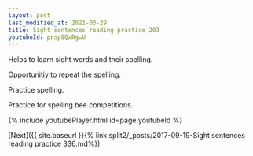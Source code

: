 ```yaml
---
layout: post
last_modified_at: 2021-03-29
title: Sight sentences reading practice 203
youtubeId: pnap8QxRgwU
---
```

 
 
Helps to learn sight words and their spelling.

Opportunitiy to repeat the spelling. 

Practice spelling. 
 
Practice for spelling bee competitions. 
 
{% include youtubePlayer.html id=page.youtubeId %}
 
 

[Next]({{ site.baseurl }}{% link  split2/_posts/2017-09-19-Sight sentences reading practice 336.md%})
 
